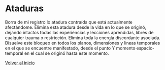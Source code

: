 # Ataduras

Borra de mi registro lo atadura contraída que está actualmente afectándome. Elimina esta atadura desde la vida en lo que se originó, dejando intactos todas las experiencias y lecciones aprendidas, libres de cualquier trauma o restricción. Elimina toda la energía discordante asociada. Disuelve este bloqueo en todos los planos, dimensiones y líneas temporales en el que se encuentre manifestado, desde el punto Y momento espacio-temporal en el cual se originó hasta este momento.

[Volver al inicio](../index.md)
